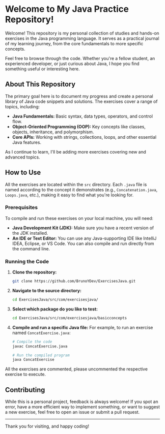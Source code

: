 # Welcome to My Java Practice Repository!

Welcome! This repository is my personal collection of studies and hands-on exercises in the Java programming language. It serves as a practical journal of my learning journey, from the core fundamentals to more specific concepts.

Feel free to browse through the code. Whether you're a fellow student, an experienced developer, or just curious about Java, I hope you find something useful or interesting here.


## About This Repository

The primary goal here is to document my progress and create a personal library of Java code snippets and solutions. The exercises cover a range of topics, including:

-   **Java Fundamentals:** Basic syntax, data types, operators, and control flow.
-   **Object-Oriented Programming (OOP):** Key concepts like classes, objects, inheritance, and polymorphism.
-   **Core APIs:** Working with strings, collections, loops, and other essential Java features.

As I continue to learn, I'll be adding more exercises covering new and advanced topics.

## How to Use

All the exercises are located within the `src` directory. Each `.java` file is named according to the concept it demonstrates (e.g., `Concatenation.java`, `Loops.java`, etc.), making it easy to find what you're looking for.

### Prerequisites

To compile and run these exercises on your local machine, you will need:

-   **Java Development Kit (JDK):** Make sure you have a recent version of the JDK installed.
-   **An IDE or Text Editor:** You can use any Java-supporting IDE like IntelliJ IDEA, Eclipse, or VS Code. You can also compile and run directly from the command line.

### Running the Code

1.  **Clone the repository:**
    ```bash
    git clone https://github.com/BrunoYDev/ExercisesJava.git
    ```

2.  **Navigate to the source directory:**
    ```bash
    cd ExercisesJava/src/com/exercisesjava/
    ```

3.  **Select which package do you like to test:**
    ```bash
    cd ExercisesJava/src/com/exercisesjava/basicconcepts
    ```

4.  **Compile and run a specific Java file:**
    For example, to run an exercise named `ConcatExercise.java`:
    ```bash
    # Compile the code
    javac ConcatExercise.java

    # Run the compiled program
    java ConcatExercise
    ```
All the exercises are commented, please uncommented the respective exercise to execute.

## Contributing

While this is a personal project, feedback is always welcome! If you spot an error, have a more efficient way to implement something, or want to suggest a new exercise, feel free to open an issue or submit a pull request.

---

Thank you for visiting, and happy coding!
